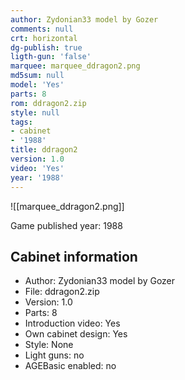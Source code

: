 ```yaml
---
author: Zydonian33 model by Gozer
comments: null
crt: horizontal
dg-publish: true
ligth-gun: 'false'
marquee: marquee_ddragon2.png
md5sum: null
model: 'Yes'
parts: 8
rom: ddragon2.zip
style: null
tags:
- cabinet
- '1988'
title: ddragon2
version: 1.0
video: 'Yes'
year: '1988'
---
```


![[marquee_ddragon2.png]]

Game published year: 1988

## Cabinet information

- Author: Zydonian33 model by Gozer
- File: ddragon2.zip
- Version: 1.0
- Parts: 8
- Introduction video: Yes
- Own cabinet design: Yes
- Style: None
- Light guns: no
- AGEBasic enabled: no

